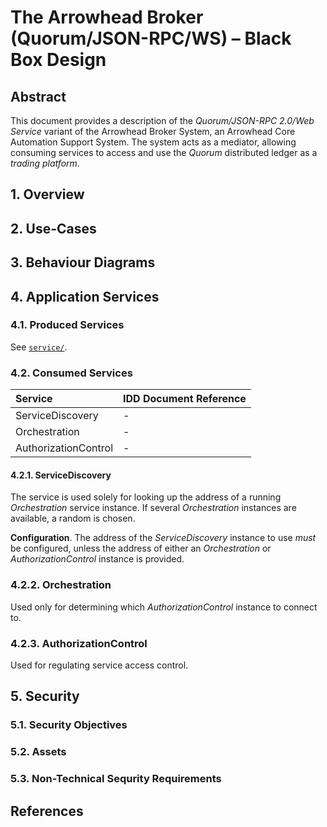 # The Arrowhead Broker (Quorum/JSON-RPC/WS) – Black Box Design

## Abstract

This document provides a description of the _Quorum/JSON-RPC 2.0/Web Service_
variant of the Arrowhead Broker System, an Arrowhead Core Automation Support
System. The system acts as a mediator, allowing consuming services to access and
use the _Quorum_ distributed ledger as a _trading platform_.

## 1. Overview

## 2. Use-Cases

## 3. Behaviour Diagrams

## 4. Application Services

### 4.1. Produced Services

See [`service/`](service/).

### 4.2. Consumed Services

| Service              | IDD Document Reference                                |
|:---------------------|:------------------------------------------------------|
| ServiceDiscovery     | -                                                     |
| Orchestration        | -                                                     |
| AuthorizationControl | -                                                     |

#### 4.2.1. ServiceDiscovery

The service is used solely for looking up the address of a running
_Orchestration_ service instance. If several _Orchestration_ instances are
available, a random is chosen.

__Configuration__. The address of the _ServiceDiscovery_ instance to use _must_
be configured, unless the address of either an _Orchestration_ or
_AuthorizationControl_ instance is provided.

### 4.2.2. Orchestration

Used only for determining which _AuthorizationControl_ instance to connect to.

### 4.2.3. AuthorizationControl

Used for regulating service access control.

## 5. Security

### 5.1. Security Objectives

### 5.2. Assets

### 5.3. Non-Technical Sequrity Requirements

## References